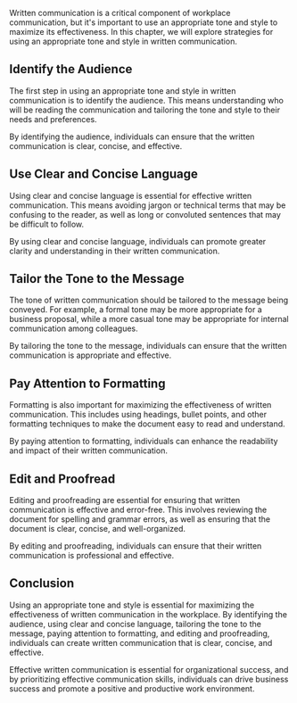 
Written communication is a critical component of workplace communication, but it's important to use an appropriate tone and style to maximize its effectiveness. In this chapter, we will explore strategies for using an appropriate tone and style in written communication.

Identify the Audience
---------------------

The first step in using an appropriate tone and style in written communication is to identify the audience. This means understanding who will be reading the communication and tailoring the tone and style to their needs and preferences.

By identifying the audience, individuals can ensure that the written communication is clear, concise, and effective.

Use Clear and Concise Language
------------------------------

Using clear and concise language is essential for effective written communication. This means avoiding jargon or technical terms that may be confusing to the reader, as well as long or convoluted sentences that may be difficult to follow.

By using clear and concise language, individuals can promote greater clarity and understanding in their written communication.

Tailor the Tone to the Message
------------------------------

The tone of written communication should be tailored to the message being conveyed. For example, a formal tone may be more appropriate for a business proposal, while a more casual tone may be appropriate for internal communication among colleagues.

By tailoring the tone to the message, individuals can ensure that the written communication is appropriate and effective.

Pay Attention to Formatting
---------------------------

Formatting is also important for maximizing the effectiveness of written communication. This includes using headings, bullet points, and other formatting techniques to make the document easy to read and understand.

By paying attention to formatting, individuals can enhance the readability and impact of their written communication.

Edit and Proofread
------------------

Editing and proofreading are essential for ensuring that written communication is effective and error-free. This involves reviewing the document for spelling and grammar errors, as well as ensuring that the document is clear, concise, and well-organized.

By editing and proofreading, individuals can ensure that their written communication is professional and effective.

Conclusion
----------

Using an appropriate tone and style is essential for maximizing the effectiveness of written communication in the workplace. By identifying the audience, using clear and concise language, tailoring the tone to the message, paying attention to formatting, and editing and proofreading, individuals can create written communication that is clear, concise, and effective.

Effective written communication is essential for organizational success, and by prioritizing effective communication skills, individuals can drive business success and promote a positive and productive work environment.
